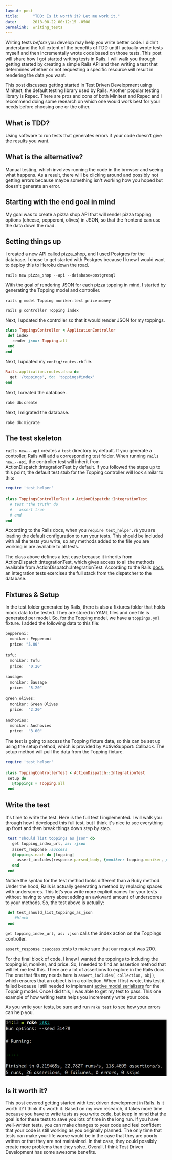 ```yaml
---
layout: post
title:      "TDD: Is it worth it? Let me work it."
date:       2018-08-22 00:12:15 -0500
permalink:  writing_tests
---
```


Writing tests *before* you develop may help you write better code. I didn't understand the full extent of the benefits of TDD until I actually wrote tests myself and then incrementally wrote code based on those tests. This post will share how I got started writing tests in Rails. I will walk you through getting started by creating a simple Rails API and then writing a test that determines whether or not requesting a specific resource will result in rendering the data you want. 

This post discusses getting started in Test Driven Development using Minitest, the default testing library used by Rails. Another popular testing library is Rspec. There are pros and cons of both Minitest and Rspec and I recommend doing some research on which one would work best for your needs before choosing one or the other.

## What is TDD?
Using software to run tests that generates errors if your code doesn’t give the results you want.

## What is the alternative? 
Manual testing, which involves running the code in the browser and seeing what happens. As a result, there will be clicking around and possibly not getting errors because maybe something isn't working how you hoped but doesn't generate an error.  

## Starting with the end goal in mind
My goal was to create a pizza shop API that will render pizza topping options (cheese, pepperoni, olives) in JSON, so that the frontend can use the data down the road.

## Setting things up
I created a new API called pizza_shop, and I used Postgres for the database. I chose to get started with Postgres because I knew I would want to deploy this to Heroku down the road.

`rails new pizza_shop --api --database=postgresql`

With the goal of rendering JSON for each pizza topping in mind, I started by generating the Topping model and controller. 

`rails g model Topping moniker:text price:money`

`rails g controller Topping index`

Next, I updated the controller so that it would render JSON for my toppings. 

```ruby 
class ToppingsController < ApplicationController
 def index
   render json: Topping.all
 end
end
```

Next, I updated my `config/routes.rb` file.

```ruby
Rails.application.routes.draw do
  get '/toppings', to: 'toppings#index'
end
```

Next, I created the database.

`rake db:create`

Next, I migrated the database.

`rake db:migrate`

## The test skeleton
`rails new…--api` creates a `test` directory by default. If you generate a controller, Rails will add a corresponding test folder. When running `rails new…--api`, the controller test will inherit from ActionDispatch::IntegrationTest by default. If you followed the steps up to this point, the default test stub for the Topping controller will look similar to this:

```ruby
require 'test_helper'
 
class ToppingsControllerTest < ActionDispatch::IntegrationTest
  # test "the truth" do
  #   assert true
  # end
end
```
According to the Rails docs, when you `require test_helper.rb` you are loading the default configuration to run your tests. This should be included with all the tests you write, so any methods added to the file you are working in are available to all tests. 

The class above defines a test case because it inherits from ActionDispatch::IntegrationTest, which gives access to all the methods available from ActionDispatch::IntegrationTest. According to the Rails [docs](https://api.rubyonrails.org/v5.1/classes/ActionDispatch/IntegrationTest.html), an integration tests exercises the full stack from the dispatcher to the database.

## Fixtures & Setup

In the test folder generated by Rails, there is also a fixtures folder that holds mock data to be tested. They are stored in YAML files and one file is generated per model. So, for the Topping model, we have a `toppings.yml` fixture. I added the following data to this file:

```js
pepperoni:
  moniker: Pepperoni
  price: "5.00"

tofu:
  moniker: Tofu
  price:  "0.20"

sausage:
  moniker: Sausage
  price:  "5.20"

green_olives:
  moniker: Green Olives
  price:  "2.20"

anchovies:
  moniker: Anchovies
  price:  "3.00"
```

The test is going to access the Topping fixture data, so this can be set up using the setup method, which is provided by ActiveSupport::Callback. The setup method will pull the data from the Topping fixture.

```ruby
require 'test_helper'

class ToppingControllerTest < ActionDispatch::IntegrationTest
 setup do
   @toppings = Topping.all
 end
```

## Write the test
It's time to write the test. Here is the full test I implemented. I will walk you through how I developed this full test, but I think it's nice to see everything up front and then break things down step by step.

```ruby
 test "should list toppings as json" do
   get topping_index_url, as: :json
   assert_response :success
   @toppings.each do |topping|
     assert_includes(response.parsed_body, {moniker: topping.moniker, price: topping.price.to_s}, ['here is the message'])
   end
 end
```

Notice the syntax for the test method looks different than a Ruby method. Under the hood, Rails is actually generating a method by replacing spaces with underscores. This let’s you write more explicit names for your tests without having to worry about adding an awkward amount of underscores to your methods. So, the test above is actually:

```ruby
 def test_should_list_toppings_as_json
	#block 
 end
```

`get topping_index_url, as: :json` calls the :index action on the Toppings controller.

`assert_response :success` tests to make sure that our request was 200. 

For the final block of code, I knew I wanted the toppings to including the topping id, moniker, and price. So, I needed to find an assertion method that will let me test this. There are a lot of assertions to explore in the Rails docs. The one that fits my needs here is `assert_includes( collection, obj)`, which ensures that an object is in a collection. When I first wrote, this test it failed because I still needed to implement [active model serializers](https://github.com/rails-api/active_model_serializers/tree/v0.9.3) for the Topping model. Once I did this, I was able to get my test to pass. This one example of how writing tests helps you incremently write your code.

As you write your tests, be sure and run `rake test` to see how your errors can help you.

<img src="/img/test_output.png"/>



## Is it worth it?

This post covered getting started with test driven development in Rails. Is it worth it? I think it's worth it. Based on my own research, it takes more time because you have to write tests as you write code, but keep in mind that the goal is for these tests to save you lots of time in the long run. If you have well-written tests, you can make changes to your code and feel confident that your code is still working as you originally planned. The only time that tests can make your life worse would be in the case that they are poorly written or that they are not maintained. In that case, they could possibly create more problems than they solve. Overall, I think Test Driven Development has some awesome benefits.


















